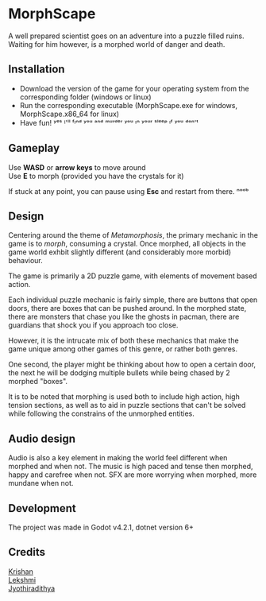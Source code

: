 # MorphScape

A well prepared scientist goes on an adventure into a puzzle filled ruins.    
Waiting for him however, is a morphed world of danger and death.

## Installation
- Download the version of the game for your operating system from the corresponding folder (windows or linux)
- Run the corresponding executable (MorphScape.exe for windows, MorphScape.x86_64 for linux)
- Have fun!  ʸᵉˢ ᴵ'ˡˡ ᶠᶦⁿᵈ ʸᵒᵘ ᵃⁿᵈ ᵐᵘʳᵈᵉʳ ʸᵒᵘ ᶦⁿ ʸᵒᵘʳ ˢˡᵉᵉᵖ ᶦᶠ ʸᵒᵘ ᵈᵒⁿ'ᵗ

## Gameplay
Use **WASD** or **arrow keys** to move around  
Use **E** to morph (provided you have the crystals for it)

If stuck at any point, you can pause using **Esc** and restart from there. ⁿᵒᵒᵇ

## Design
Centering around the theme of *Metamorphosis*, the primary mechanic in the game is to *morph*, consuming a crystal. Once morphed, all objects in the game world exhbit slightly different (and considerably more morbid) behaviour.

The game is primarily a 2D puzzle game, with elements of movement based action. 

Each individual puzzle mechanic is fairly simple, there are buttons that open doors, there are boxes that can be pushed around. In the morphed state, there are monsters that chase you like the ghosts in pacman, there are guardians that shock you if you approach too close.

However, it is the intrucate mix of both these mechanics that make the game unique among other games of this genre, or rather both genres. 

One second, the player might be thinking about how to open a certain door, the next he will be dodging multiple bullets while being chased by 2 morphed "boxes".

It is to be noted that morphing is used both to include high action, high tension sections, as well as to aid in puzzle sections that can't be solved while following the constrains of the unmorphed entities.

## Audio design
Audio is also a key element in making the world feel different when morphed and when not. The music is high paced and tense then morphed, happy and carefree when not. SFX are more worrying when morphed, more mundane when not.

## Development
The project was made in Godot v4.2.1, dotnet version 6+

## Credits
[Krishan](https://github.com/Krishannair)  
[Lekshmi](https://github.com/lechurnair)  
[Jyothiradithya](https://github.com/unniisme)  
